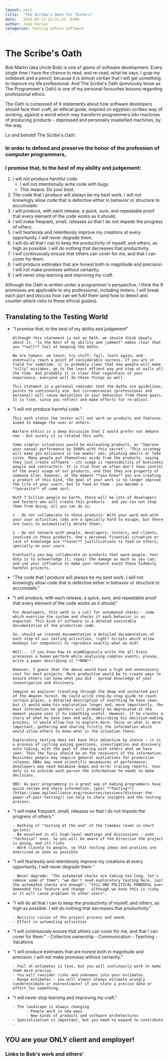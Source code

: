 ```yaml
---
layout: post
title:  "The Scribe's Oath for Testers"
date:   2018-03-13 23:21:22 -0300
author: João Farias
categories: testing ethics software
---
```


# The Scribe's Oath

Bob Martin (aka Uncle Bob) is one of giants of software development. Every single time I have the chance to read, and re-read, what he says, I grap my notebook and a pencil, because it is almost certian that I will get something to improve my life professional. And The Scribe's Oath (previously know as The Programmer's Oath) is one of my personal favourites lessons regarding professional ethics.

The Oath is composed of 9 statements about how software developers should face their craft, an ethical guide, inspired on egyptian scribes way of working, against a world which may transform programmers into machines of producing products - depressed and personally insatisfied machines, by the way.

Lo and behold! The Scribe's Oath:

### **In order to defend and preserve the honor of the profession of computer programmers,** 
### **I promise that, to the best of my ability and judgement:** 

1. I will not produce harmful code.
      - I will not intentionally write code with bugs.
      - This means: Do your best.
2. The code that I produce will always be my best work. I will not knowingly allow code that is defective either in behavior or structure to accumulate.
3. I will produce, with each release, a quick, sure, and repeatable proof that every element of the code works as it should.
4. I will make frequent, small, releases so that I do not impede the progress of others.
5. I will fearlessly and relentlessly improve my creations at every opportunity. I will never degrade them.
6. I will do all that I can to keep the productivity of myself, and others, as high as possible. I will do nothing that decreases that productivity.
7. I will continuously ensure that others can cover for me, and that I can cover for them.
8. I will produce estimates that are honest both in magnitude and precision. I will not make promises without certainty.
9. I will never stop learning and improving my craft.

Although the Oath is written under a programmer's perspective, I think the 9 promisses are applicable to any professional, including testers. I will break each part and discuss how can we fullil them (and how to detect and counter-attack risks to these ethical guides).

## Translating to the Testing World

* "I promise that, to the best of my ability and judgement"
   
      Although this statement is not an Oath, we should think deeply about it. "to the best of my ability and judment" makes clear that you **will** fail at keeping the Oaths. 
      
      We are humans: we learn; try stuff; fail; learn again; and eventually reach a point of considarable success. If you are in field for sometime, it is probably clear that new people will make "silly" mistakes, go to the least effient way and stop at walls all the time. And probably it is clear that regardless of your experience, everyone will do these things as well.

      This statment is a personal reminder that the Oaths are guidelines, points to continuosly aim, but circumstances (professional and personal) will cause deviations in your behaviour from these goals. It is fine, since you reflect and make efforts for re-adjust.

* "I will not produce harmful code."
   
      This oath states the tester will not work on products and features aimed to damage the user or others. 
      
      Warfare ethics is a deep dicussion that I would prefer not debate now - but surely it is related this oath.

      Some simpler situations would be misleading products, as "Improve your sexual performance by 5000% with this secret"; "This strategy will make you milionare in two weeks" ads; phishing emails or fake sites. Many people put themselves aside from the products, saying they just create software - its usage is reponsability of bussiness people and contractors. It is true that we often don't have control of the exact usage of our products, and that they are property of someone else; however, at the moment **you know** you are creating a product of this kind, the goal of your work is no longer improve the life of your users, but to feed on them - you become a **parasite** of some sort.

      With 7 billion people on Earth, there will be lots of developers and testers who will create this products - and you can not stop them from doing; all you can do is:

      1 - Do not collaborate to these products: With your work and with your user activities (ads are a specially hard to escape, but there are tools to automatically delete them);

      2 - Do not network with people, developers; testers; and clients, involved in these products. One's personal finantial situation or lack of knowledge are **never** justifications to feed on others, specially on your users.

      Eventually you may collaborate on products that warm people. Your duty is to ackownledge it; repair the damage as much as you can; and use your influence to make your network avoid these hiddenly harmful projects.

* "The code that I produce will always be my best work. I will not knowingly allow code that is defective either in behavior or structure to accumulate."

* "I will produce, with each release, a quick, sure, and repeatable proof that every element of the code works as it should."

      For developers, this oath is a call for automated checks - code which exercise the system and checks if each behavior is as expected. This kind of software is a detaled executable documentation of the production code.
      
      So, should we created documentation a detailed documentation of each step of our testing activities, right? Scripts which allow monkeys (or computers) to reproduce exactly what we did?

      Well... if you know how to unambiguously write the all brain processes a human perform while analysing complex events, please, write a paper describing it **NOW**.

      However, I guess that the above would have a high and unnecessary cost for most projects. More productive would be to create ways to ensure others can know what you did - spread knowledge of your investigation and discovery.

      Imagine an explorer traveling through the deep and uncharted part of the Amazon forest. He could write step-by-step guide to reach certain places, a detailed description of everthing he have seen, but it would make his exploration longer and, more importantly, the most information he gathers will probably be deprecated at the moment anyone uses it to something useful. However, if he creates a story of what he have seen and walk, describing his decision-making process, it would allow him to explore more, focus on what is more important, gathering and sharing firstly the information which would allow others to know what is the situation there.

      Exploratory testing does not have this adjective by chance - it is a process of cycling asking questions, investigation and discovery note taking, with the goal of sharing with others what we have seen. Thus the focus should be on the receivers of the information. Bussiness people may require general avaliations for production release; DBAs may need scientific meseasures of performance; developers may need database dumps and error tracing reports. Your duty is to provide each person the information he needs to make decisions.

      OBS: As pair programming is a great way of making programmers have quick review and share information, [pair **testing**](https://www.agilealliance.org/resources/sessions/discover-the-power-of-pair-testing/) can help to share insights and the testing process.

* "I will make frequent, small, releases so that I do not impede the progress of others."
      
      - Nothing of "testing at the end" of the timebox (even in short sprints)
      - Be envolved in all high-level meetings and discussions - even "technical" ones. So you will be aware of the direction the project is going, and its risks
      - Work closely to people, so that testing ideas and pratices are exercised as soon as possible

* "I will fearlessly and relentlessly improve my creations at every opportunity. I will never degrade them."

      - Never degrade: "The automated checks are taking too long, let's remove some of them"; "we don't need exploratory testing here, just the automated checks are enough"; "this ONE POLITICAL POWERFUL user demanded this feature and change - although we know this is risky or it will cause problems to other users".

* "I will do all that I can to keep the productivity of myself, and others, as high as possible. I will do nothing that decreases that productivity."

      - Holistic vision of the project process and needs
      - Effort in automating activities

* "I will continuously ensure that others can cover for me, and that I can cover for them."
      - Collective ownership
      - Communication
      - Teaching
      - Vacations

* "I will produce estimates that are honest both in magnitude and precision. I will not make promises without certainty."

      - Fail at estimates is fine, but you will continuosly work to make them more precise.
      - You will consider risks and unknowns into your estimates.
      - Range estimates - you will almost always estimate wrongly (underestimate or overestimate) if you state a precise date or effort for something.

* "I will never stop learning and improving my craft."

      - The landscape is always changing
            - People work in new ways
            - New kinds of products and software archetectures
      - Specialization is important, but you need to expand to contribute
      - 

## YOU are your ONLY client and employer!

### Links to Bob's work and others'
